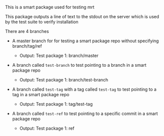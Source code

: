 This is a smart package used for testing mrt

This package outputs a line of text to the stdout on the server which is used by the test suite to verify installation

There are 4 branches

  * A master branch for for testing a smart package repo without specifying branch/tag/ref
  
    * Output: Test package 1: branch/master

  * A branch called `test-branch` to test pointing to a branch in a smart package repo

    * Output: Test package 1: branch/test-branch

  * A branch called `test-tag` with a tag called `test-tag` to test pointing to a tag in a smart package repo

    * Output: Test package 1: tag/test-tag

  * A branch called `test-ref` to test pointing to a specific commit in a smart package repo

    * Output: Test package 1: ref
